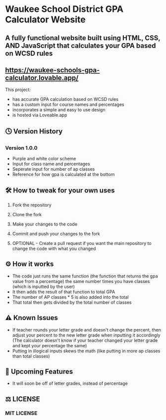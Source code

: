 # Waukee School District GPA Calculator Website
## A fully functional website built using HTML, CSS, AND JavaScript that calculates your GPA based on WCSD rules
## https://waukee-schools-gpa-calculator.lovable.app/
This project:
- has accurate GPA calculation based on WCSD rules
- has a custom input for course names and percentages
- incorporates a simple and easy to use design
- is hosted via Loveable.app 

## 🕓 Version History
### Version 1.0.0
- Purple and white color scheme
- Input for class name and percentages
- Seperate input for number of ap classes
- Reference for how gpa is calculated at the bottom

## 🛠️ How to tweak for your own uses
1. Fork the repository
   
2. Clone the fork
   
3. Make your changes to the code
   
4. Commit and push your changes to the fork
   
5. OPTIONAL - Create a pull request if you want the main repository to change the code with what you changed

## ⚙️ How it works 
- The code just runs the same function (the function that returns the gpa value from a percentage) the same number times you have classes (which is inputted by the user)
- It then adds the result of that function to total GPA
- The number of AP classes * 5 is also added into the total
- That total then gets divided by the total number of classes

## ⚠️ Known Issues
- If teacher rounds your letter grade and doesn't change the percent, then adjust your percent to the new letter grade when inputting it accordingly (The calculator doesn't know if your teacher changed your letter grade and kept your percentage the same)
- Putting in illogical inputs skews the math (like putting in more ap classes than total classes)

## 🚀 Upcoming Features
- It will soon be off of letter grades, instead of percentage

## ⚖️ LICENSE
### MIT LICENSE